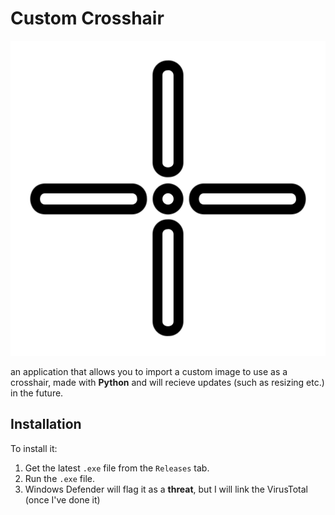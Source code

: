 # **Custom Crosshair**

![Creds: Metami septiana on flaticon](https://github.com/william0578/custom-crosshair/blob/main/crosshair.png)

an application that allows you to import a custom image to use as a crosshair, made with **Python** and will recieve updates (such as resizing etc.) in the future.

## **Installation**

To install it:
1. Get the latest `.exe` file from the `Releases` tab.
2. Run the `.exe` file.
3. Windows Defender will flag it as a **threat**, but I will link the VirusTotal (once I've done it)
